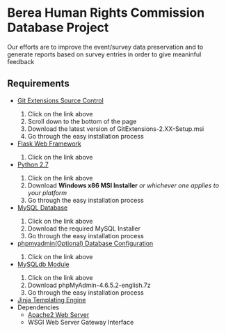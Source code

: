 <h1>Berea Human Rights Commission Database Project</h1>
<p>Our efforts are to improve the event/survey data preservation and to generate reports based on survey entries in order to give meaninful feedback
</p>

<h2>Requirements</h2>
<ul>
  <li><a href="https://github.com/gitextensions/gitextensions/releases/tag/v2.49">Git Extensions Source Control</a></li>
    <ol>
    <li>Click on the link above</li>
    <li>Scroll down to the bottom of the page</li>
    <li>Download the latest version of GitExtensions-2.XX-Setup.msi</li>
    <li>Go through the easy installation process</li>
    </ol>
  <li><a href="http://flask.pocoo.org/docs/0.11/installation/">Flask Web Framework</a></li>
    <ol>
    <li>Click on the link above</li>
    </ol>
  <li><a href="https://www.python.org/download/releases/2.7/">Python 2.7 </a></li>
    <ol>
    <li>Click on the link above</li>
    <li>Download <b>Windows x86 MSI Installer</b> <i> or whichever one applies to your platform</i></li>
    <li>Go through the easy installation process</li>
    </ol>
  <li><a href="http://dev.mysql.com/downloads/mysql/">MySQL Database</a></li>
    <ol>
    <li>Click on the link above</li>
    <li>Download the required MySQL Installer</li>
    <li>Go through the easy installation process</li>
    </ol>
  <li><a href="https://www.phpmyadmin.net/downloads/">phpmyadmin(Optional) Database Configuration</a></li>
    <ol>
    <li>Click on the link above</li>
    </ol>
  <li><a href="http://stackoverflow.com/questions/25865270/how-to-install-python-mysqldb-module-using-pip">MySQLdb Module</a></li>
    <ol>
    <li>Click on the link above</li>
    <li>Download phpMyAdmin-4.6.5.2-english.7z</li>
    <li>Go through the easy installation process</li>
    </ol>
  <li><a href="http://jinja.pocoo.org/docs/dev/intro/#installation">Jinja Templating Engine</a></li>
  <li>Dependencies
    <ul>
      <li><a href="https://httpd.apache.org">Apache2 Web Server</a></li>
      <li>WSGI Web Server Gateway Interface</li>
    </ul>
  </li>
</ul>
